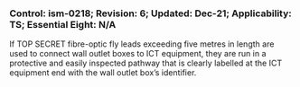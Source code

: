 ### Control: ism-0218; Revision: 6; Updated: Dec-21; Applicability: TS; Essential Eight: N/A
<p>If TOP SECRET fibre-optic fly leads exceeding five metres in length are used to connect wall outlet boxes to ICT equipment, they are run in a protective and easily inspected pathway that is clearly labelled at the ICT equipment end with the wall outlet box’s identifier.</p>